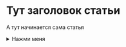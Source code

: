 # Тут заголовок статьи

А тут начинается сама статья

<details>
  <summary>Нажми меня</summary>
  <div style="color: red;"> Тыдыщь! </div>
</details>